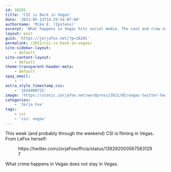 ```yaml
---
id: 18201
title: 'CSI is Back in Vegas'
date: '2021-05-13T14:29:54-07:00'
authorname: 'Mika E. (Ipstenu)'
excerpt: 'What happens in Vegas hits social media. The cast and crew are in Sin City!'
layout: post
guid: 'https://jorjafox.net/?p=18201'
permalink: /2021/csi-is-back-in-vegas/
site-sidebar-layout:
    - default
site-content-layout:
    - default
theme-transparent-header-meta:
    - default
spay_email:
    - ''
astra_style_timestamp_css:
    - '1634400722'
image: 'https://static.jorjafox.net/wordpress/2021/05/vegas-twitter-header.jpg'
categories:
    - 'Jorja Fox'
tags:
    - csi
    - 'csi: vegas'
---
```


This week (and probably through the weekend) CSI is filming in Vegas. From LeFox herself:

<figure class="wp-block-embed is-type-rich is-provider-twitter wp-block-embed-twitter"><div class="wp-block-embed__wrapper">
https://twitter.com/JorjaFoxofficia/status/1392920005675831297
</div></figure>

What crime happens in Vegas does not stay in Vegas.
